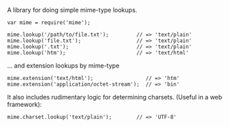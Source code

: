 A library for doing simple mime-type lookups.

    var mime = require('mime');

    mime.lookup('/path/to/file.txt');         // => 'text/plain'
    mime.lookup('file.txt');                  // => 'text/plain'
    mime.lookup('.txt');                      // => 'text/plain'
    mime.lookup('htm');                       // => 'text/html'

... and extension lookups by mime-type

    mime.extension('text/html');                 // => 'htm'
    mime.extension('application/octet-stream');  // => 'bin'

It also includes rudimentary logic for determining charsets. (Useful in a web
framework):

    mime.charset.lookup('text/plain');        // => 'UTF-8'

